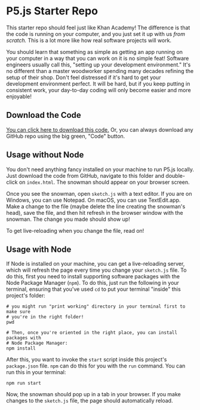 # P5.js Starter Repo

This starter repo should feel just like Khan Academy! The difference is that the
code is running on your computer, and you just set it up with us _from scratch._
This is a lot more like how real software projects will work.

You should learn that something as simple as getting an app running on your
computer in a way that you can work on it is no simple feat! Software engineers
usually call this, "setting up your development environment." It's no different
than a master woodworker spending many decades refining the setup of their shop.
Don't feel distressed if it's hard to get your development environment perfect.
It will be hard, but if you keep putting in consistent work, your day-to-day
coding will only become easier and more enjoyable!

## Download the Code

[You can click here to download this
code.](https://github.com/jdevries3133/p5_ctd/zipball/master) Or, you can always
download any GitHub repo using the big green, "Code" button.

## Usage without Node

You don't need anything fancy installed on your machine to run P5.js locally.
Just download the code from GitHub, navigate to this folder and double-click on
`index.html`. The snowman should appear on your browser screen.

Once you see the snowman, open `sketch.js` with a text editor. If you are on
Windows, you can use Notepad. On macOS, you can use TextEdit.app. Make a change
to the file (maybe delete the line creating the snowman's head), save the file,
and then hit refresh in the browser window with the snowman. The change you made
should show up!

To get live-reloading when you change the file, read on!

## Usage with Node

If Node is installed on your machine, you can get a live-reloading server, which
will refresh the page every time you change your `sketch.js` file. To do this,
first you need to install supporting software packages with the Node Package
Manager (`npm`). To do this, just run the following in your terminal, ensuring
that you've used `cd` to put your terminal "inside" this project's folder:

```
# you might run "print working" directory in your terminal first to make sure
# you're in the right folder!
pwd

# Then, once you're oriented in the right place, you can install packages with
# Node Package Manager:
npm install
```

After this, you want to invoke the `start` script inside this project's
`package.json` file. `npm` can do this for you with the `run` command. You can
run this in your terminal:

```
npm run start
```

Now, the snowman should pop up in a tab in your browser. If you make changes to
the `sketch.js` file, the page should automatically reload.
